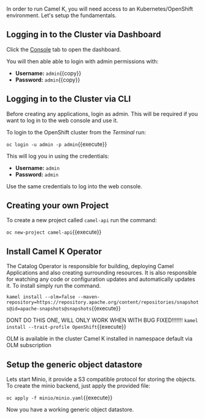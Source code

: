In order to run Camel K, you will need access to an Kubernetes/OpenShift environment. Let's setup the fundamentals.

## Logging in to the Cluster via Dashboard

Click the [Console](https://console-openshift-console-[[HOST_SUBDOMAIN]]-443-[[KATACODA_HOST]].environments.katacoda.com) tab to open the dashboard.

You will then able able to login with admin permissions with:

* **Username:** ``admin``{{copy}}
* **Password:** ``admin``{{copy}}


## Logging in to the Cluster via CLI

Before creating any applications, login as admin. This will be required if you want to log in to the web console and
use it.

To login to the OpenShift cluster from the _Terminal_ run:

``oc login -u admin -p admin``{{execute}}

This will log you in using the credentials:

* **Username:** ``admin``
* **Password:** ``admin``

Use the same credentials to log into the web console.


## Creating your own Project

To create a new project called ``camel-api`` run the command:

``oc new-project camel-api``{{execute}}

## Install Camel K Operator

The Catalog Operator is responsible for building, deploying Camel Applications and also creating surrounding resources. It is also responsible for watching any code or configuration updates and automatically updates it. To install simply run the command.


``kamel install --olm=false --maven-repository=https://repository.apache.org/content/repositories/snapshots@id=apache-snapshots@snapshots``{{execute}}

DONT DO THIS ONE, WILL ONLY WORK WHEN WITH BUG FIXED!!!!!!!
``kamel install --trait-profile OpenShift``{{execute}}

OLM is available in the cluster
Camel K installed in namespace default via OLM subscription

## Setup the generic object datastore

Lets start Minio, it provide a S3 compatible protocol for storing the objects.
To create the minio backend, just apply the provided file:

``oc apply -f minio/minio.yaml``{{execute}}

Now you have a working generic object datastore.
